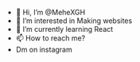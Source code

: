 - 👋 Hi, I’m @MeheXGH
- 👀 I’m interested in Making websites
- 🌱 I’m currently learning React
- 📫 How to reach me?
-  Dm on instagram

<!---
- 💞️ I’m looking to collaborate on 
MeheXGH/MeheXGH is a ✨ special ✨ repository because its `README.md` (this file) appears on your GitHub profile.
You can click the Preview link to take a look at your changes.
--->
